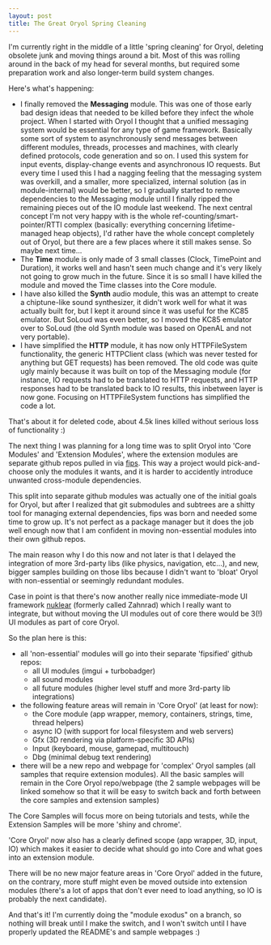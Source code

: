 ```yaml
---
layout: post
title: The Great Oryol Spring Cleaning
---
```


I'm currently right in the middle of a little 'spring cleaning' for Oryol,
deleting obsolete junk and moving things around a bit. Most of this was rolling 
around in the back of my head for several months, but required
some preparation work and also longer-term build system changes.

Here's what's happening:

- I finally removed the **Messaging** module. This was one of those early bad
  design ideas that needed to be killed before they infect the whole project.
  When I started with Oryol I thought that a unified messaging system would be
  essential for any type of game framework. Basically some sort of system to
  asynchronously send messages between different modules, threads, processes
  and machines, with clearly defined protocols, code generation and so on.  I
  used this system for input events, display-change events and asynchronous IO
  requests.  But every time I used this I had a nagging feeling that the messaging
  system was overkill, and a smaller, more specialized, internal solution (as
  in module-internal) would be better, so I gradually started to remove
  dependencies to the Messaging module until I finally ripped the remaining
  pieces out of the IO module last weekend. The next central concept I'm not
  very happy with is the whole ref-counting/smart-pointer/RTTI complex
  (basically: everything concerning lifetime-managed heap objects), I'd rather
  have the whole concept completely out of Oryol, but there are a few places
  where it still makes sense. So maybe next time...
- The **Time** module is only made of 3 small classes (Clock, TimePoint and
  Duration), it works well and hasn't seen much change and it's very likely
  not going to grow much in the future. Since it is so small I have killed
  the module and moved the Time classes into the Core module.
- I have also killed the **Synth** audio module, this was an attempt to create
  a chiptune-like sound synthesizer, it didn't work well for what it was
  actually built for, but I kept it around since it was useful for the KC85
  emulator. But SoLoud was even better, so I moved the KC85 emulator over to
  SoLoud (the old Synth module was based on OpenAL and not very portable).
- I have simplified the **HTTP** module, it has now only HTTPFileSystem
  functionality, the generic HTTPClient class (which was never tested for
  anything but GET requests) has been removed. The old code was quite ugly
  mainly because it was built on top of the Messaging module (for
  instance, IO requests had to be translated to HTTP requests, and HTTP
  responses had to be translated back to IO results, this inbetween layer is
  now gone.  Focusing on HTTPFileSystem functions has simplified the code a
  lot.

That's about it for deleted code, about 4.5k lines killed without
serious loss of functionality :)

The next thing I was planning for a long time was to split Oryol into 
'Core Modules' and 'Extension Modules', where the extension modules
are separate github repos pulled in via [fips](http://floooh.github.io/fips/).
This way a project would pick-and-choose only the modules it wants, and it
is harder to accidently introduce unwanted cross-module dependencies.

This split into separate github modules was actually one of the initial
goals for Oryol, but after I realized that git submodules and subtrees
are a shitty tool for managing external dependencies, fips was born and needed
some time to grow up. It's not perfect as a package manager but it does the 
job well enough now that I am confident in moving non-essential modules into
their own github repos.

The main reason why I do this now and not later is that I delayed the
integration of more 3rd-party libs (like physics, navigation, etc...), and new,
bigger samples building on those libs because I didn't want to 'bloat' Oryol
with non-essential or seemingly redundant modules.

Case in point is that there's now another really nice immediate-mode UI framework 
[nuklear](https://github.com/vurtun/nuklear) (formerly called Zahnrad)
which I really want to integrate, but without moving the UI modules out of
core there would be 3(!) UI modules as part of core Oryol.

So the plan here is this:

- all 'non-essential' modules will go into their separate 'fipsified'
  github repos:
    - all UI modules (imgui + turbobadger)
    - all sound modules
    - all future modules (higher level stuff and more 3rd-party lib integrations)
- the following feature areas will remain in 'Core Oryol' (at least for now):
    - the Core module (app wrapper, memory, containers, strings, 
      time, thread helpers)
    - async IO (with support for local filesystem and web servers)
    - Gfx (3D rendering via platform-specific 3D APIs)
    - Input (keyboard, mouse, gamepad, multitouch)
    - Dbg (minimal debug text rendering)
- there will be a new repo and webpage for 'complex' Oryol samples (all samples
  that require extension modules). All the basic samples will remain in the
  Core Oryol repo/webpage (the 2 sample webpages will be linked somehow so that
  it will be easy to switch back and forth between the core samples and
  extension samples)

The Core Samples will focus more on being tutorials and tests,
while the Extension Samples will be more 'shiny and chrome'.

'Core Oryol' now also has a clearly defined scope (app wrapper, 3D, input, IO)
which makes it easier to decide what should go into Core and what goes into an 
extension module. 

There will be no new major feature areas in 'Core Oryol' added in the future,
on the contrary, more stuff might even be moved outside into extension modules
(there's a lot of apps that don't ever need to load anything, so IO is probably
the next candidate).

And that's it! I'm currently doing the "module exodus" on a branch, so
nothing will break until I make the switch, and I won't switch until I 
have properly updated the README's and sample webpages :)

